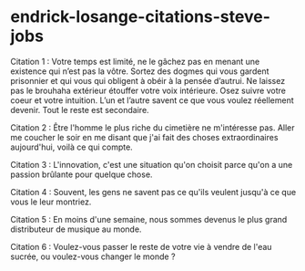 # endrick-losange-citations-steve-jobs
Citation 1 : Votre temps est limité, ne le gâchez pas en menant une existence qui n’est pas la vôtre. Sortez des dogmes qui vous gardent prisonnier et qui vous qui obligent à obéir à la pensée d’autrui. Ne laissez pas le brouhaha extérieur étouffer votre voix intérieure. Osez suivre votre coeur et votre intuition. L’un et l’autre savent ce que vous voulez réellement devenir. Tout le reste est secondaire.

Citation 2 : Être l'homme le plus riche du cimetière ne m'intéresse pas. Aller me coucher le soir en me disant que j'ai fait des choses extraordinaires aujourd'hui, voilà ce qui compte.

Citation 3 : L'innovation, c'est une situation qu'on choisit parce qu'on a une passion brûlante pour quelque chose.

Citation 4 : Souvent, les gens ne savent pas ce qu'ils veulent jusqu'à ce que vous le leur montriez.

Citation 5 : En moins d'une semaine, nous sommes devenus le plus grand distributeur de musique au monde.

Citation 6 : Voulez-vous passer le reste de votre vie à vendre de l'eau sucrée, ou voulez-vous changer le monde ?
